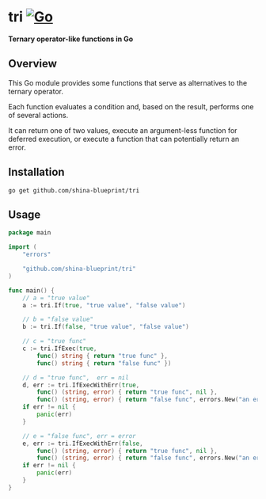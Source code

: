 # tri [![Go](https://github.com/shina-blueprint/tri/actions/workflows/go.yml/badge.svg)](https://github.com/shina-blueprint/tri/actions/workflows/go.yml)

**Ternary operator-like functions in Go**

## Overview

This Go module provides some functions that serve as alternatives to the ternary operator.

Each function evaluates a condition and, based on the result, performs one of several actions.

It can return one of two values, execute an argument-less function for deferred execution, or execute a function that can potentially return an error.

## Installation

```
go get github.com/shina-blueprint/tri
```

## Usage

```go
package main

import (
    "errors"

    "github.com/shina-blueprint/tri"
)

func main() {
    // a = "true value"
    a := tri.If(true, "true value", "false value")

    // b = "false value"
    b := tri.If(false, "true value", "false value")

    // c = "true func"
    c := tri.IfExec(true,
        func() string { return "true func" },
        func() string { return "false func" })

    // d = "true func",  err = nil
    d, err := tri.IfExecWithErr(true,
        func() (string, error) { return "true func", nil },
        func() (string, error) { return "false func", errors.New("an error occurred") })
    if err != nil {
        panic(err)
    }

    // e = "false func", err = error
    e, err := tri.IfExecWithErr(false,
        func() (string, error) { return "true func", nil },
        func() (string, error) { return "false func", errors.New("an error occurred") })
    if err != nil {
        panic(err)
    }
}
```
